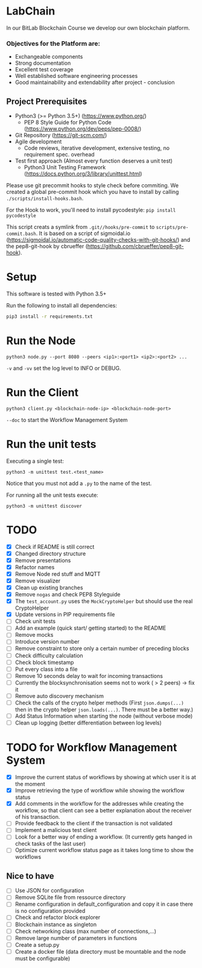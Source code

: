 # LabChain

In our BitLab Blockchain Course we develop our own blockchain platform.

### Objectives for the Platform are:

- Exchangeable components
- Strong documentation
- Excellent test coverage
- Well established software engineering processes
- Good maintainability and extendability  after project - conclusion


## Project Prerequisites
- Python3 (>= Python 3.5+) (https://www.python.org/)
  - PEP 8 Style Guide for Python Code (https://www.python.org/dev/peps/pep-0008/)
- Git Repository (https://git-scm.com/)
- Agile development
  - Code reviews, iterative development, extensive testing, no requirement spec. overhead
- Test first approach (Almost every function deserves a unit test)
  - Python3 Unit Testing Framework (https://docs.python.org/3/library/unittest.html)

Please use git precommit hooks to style check before commiting. We created a global pre-commit hook which you have to install by calling ```./scripts/install-hooks.bash```.

For the Hook to work, you'll need to install pycodestyle: ```pip install pycodestyle```

This script creats a symlink from ```.git//hooks/pre-commit``` to ```scripts/pre-commit.bash```. It is based on a script of sigmoidal.io (https://sigmoidal.io/automatic-code-quality-checks-with-git-hooks/) and the pep8-git-hook by cbrueffer (https://github.com/cbrueffer/pep8-git-hook).


# Setup

This software is tested with Python 3.5+

Run the following to install all dependencies:

```bash
pip3 install -r requirements.txt

```

# Run the Node

```
python3 node.py --port 8080 --peers <ip1>:<port1> <ip2>:<port2> ...
```

`-v` and `-vv` set the log level to INFO or DEBUG.

# Run the Client

```
python3 client.py <blockchain-node-ip> <blockchain-node-port>
```

`--doc` to start the Workflow Management System

# Run the unit tests

Executing a single test:

```
python3 -m unittest test.<test_name>
```

Notice that you must not add a `.py` to the name of the test.

For running all the unit tests execute:

```
python3 -m unittest discover
```

# TODO

- [x] Check if README is still correct
- [x] Changed directory structure
- [x] Remove presentations
- [x] Refactor names
- [x] Remove Node red stuff and MQTT
- [x] Remove visualizer
- [x] Clean up existing branches
- [x] Remove `nogas` and check PEP8 Styleguide
- [x] The `test_account.py` uses the `MockCryptoHelper` but should use the real CryptoHelper
- [x] Update versions in PIP requirements file
- [ ] Check unit tests
- [ ] Add an example (quick start/ getting started) to the README
- [ ] Remove mocks
- [ ] Introduce version number
- [ ] Remove constraint to store only a certain number of preceding blocks
- [ ] Check difficulty calculation
- [ ] Check block timestamp
- [ ] Put every class into a file
- [ ] Remove 10 seconds delay to wait for incoming transactions
- [ ] Currently the blocksynchronisation seems not to work ( > 2 peers) -> fix it
- [ ] Remove auto discovery mechanism
- [ ] Check the calls of the crypto helper methods (First `json.dumps(...)` then in the crypto helper `json.loads(...)`. There must be a better way.)
- [ ] Add Status Information when starting the node (without verbose mode)
- [ ] Clean up logging (better differentiation between log levels)

# TODO for Workflow Management System

- [x] Improve the current status of workflows by showing at which user it is at the moment
- [x] Improve retrieving the type of workflow while showing the workflow status
- [x] Add comments in the workflow for the addresses while creating the workflow, so that client can see a better explanation about the receiver of his transaction.
- [ ] Provide feedback to the client if the transaction is not validated
- [ ] Implement a malicious test client
- [ ] Look for a better way of ending a workflow. (It currently gets hanged in check tasks of the last user)
- [ ] Optimize current workflow status page as it takes long time to show the workflows

## Nice to have

- [ ] Use JSON for configuration
- [ ] Remove SQLite file from ressource directory
- [ ] Rename configuration in default_configuration and copy it in case there is no configuration provided
- [ ] Check and refactor block explorer
- [ ] Blockchain instance as singleton
- [ ] Check networking class (max number of connections,...)
- [ ] Remove large number of parameters in functions
- [ ] Create a setup.py
- [ ] Create a docker file (data directory must be mountable and the node must be configurable)
